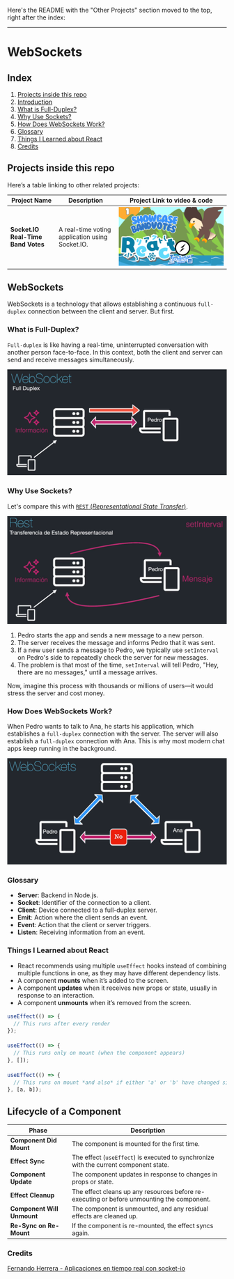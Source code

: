 Here's the README with the "Other Projects" section moved to the top, right after the index:

---

# WebSockets

## Index

1. [Projects inside this repo](#other-projects)
2. [Introduction](#websockets)
3. [What is Full-Duplex?](#what-is-full-duplex)
4. [Why Use Sockets?](#why-use-sockets)
5. [How Does WebSockets Work?](#how-does-websockets-work)
6. [Glossary](#glossary)
7. [Things I Learned about React](#things-i-learned)
8. [Credits](#credits)

## Projects inside this repo

Here’s a table linking to other related projects:

| **Project Name**                      | **Description**                               | **Project Link to video & code**                                          |
|---------------------------------------|-----------------------------------------------|--------------------------------------------------------------|
| **Socket.IO Real-Time Band Votes**      | A real-time voting  application using Socket.IO. | [![Got to the repo](https://raw.githubusercontent.com/raulpenate/WebSockets-React/main/img/1-bandvotes.png)](https://github.com/raulpenate/WebSockets-React/tree/main/03-band-refactor)       |

## WebSockets

WebSockets is a technology that allows establishing a continuous `full-duplex` connection between the client and server. But first.

### What is Full-Duplex?

`Full-duplex` is like having a real-time, uninterrupted conversation with another person face-to-face. In this context, both the client and server can send and receive messages simultaneously.

![full-duplex](https://raw.githubusercontent.com/raulpenate/WebSockets-React/main/img/full-duplex.png)

### Why Use Sockets?

Let's compare this with [`REST` (_Representational State Transfer_)](https://www.ibm.com/topics/rest-apis).

![rest](https://raw.githubusercontent.com/raulpenate/WebSockets-React/main/img/rest.png)

1. Pedro starts the app and sends a new message to a new person.
2. The server receives the message and informs Pedro that it was sent.
3. If a new user sends a message to Pedro, we typically use `setInterval` on Pedro's side to repeatedly check the server for new messages.
4. The problem is that most of the time, `setInterval` will tell Pedro, "Hey, there are no messages," until a message arrives.

Now, imagine this process with thousands or millions of users—it would stress the server and cost money.

### How Does WebSockets Work?

When Pedro wants to talk to Ana, he starts his application, which establishes a `full-duplex` connection with the server. The server will also establish a `full-duplex` connection with Ana. This is why most modern chat apps keep running in the background.

![how-it-works](https://raw.githubusercontent.com/raulpenate/WebSockets-React/main/img/how-it-works.png)

### Glossary

- **Server**: Backend in Node.js.
- **Socket**: Identifier of the connection to a client.
- **Client**: Device connected to a full-duplex server.
- **Emit**: Action where the client sends an event.
- **Event**: Action that the client or server triggers.
- **Listen**: Receiving information from an event.

### Things I Learned about React

- React recommends using multiple `useEffect` hooks instead of combining multiple functions in one, as they may have different dependency lists.
- A component **mounts** when it’s added to the screen.
- A component **updates** when it receives new props or state, usually in response to an interaction.
- A component **unmounts** when it’s removed from the screen.

```jsx
useEffect(() => {
  // This runs after every render
});

useEffect(() => {
  // This runs only on mount (when the component appears)
}, []);

useEffect(() => {
  // This runs on mount *and also* if either 'a' or 'b' have changed since the last render
}, [a, b]);
```

## Lifecycle of a Component

| **Phase**                 | **Description**                                                                 |
|---------------------------|---------------------------------------------------------------------------------|
| **Component Did Mount**    | The component is mounted for the first time.                                    |
| **Effect Sync**            | The effect (`useEffect`) is executed to synchronize with the current component state. |
| **Component Update**       | The component updates in response to changes in props or state.                |
| **Effect Cleanup**         | The effect cleans up any resources before re-executing or before unmounting the component. |
| **Component Will Unmount** | The component is unmounted, and any residual effects are cleaned up.            |
| **Re-Sync on Re-Mount**    | If the component is re-mounted, the effect syncs again.                        |

### Credits

[Fernando Herrera - Aplicaciones en tiempo real con socket-io](https://fernando-herrera.com/course/react-con-websockets)
